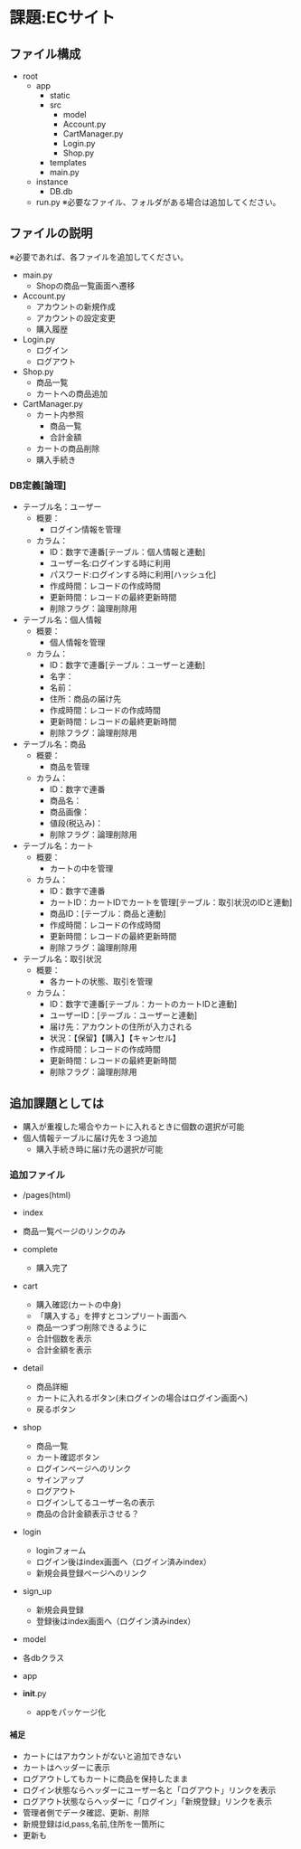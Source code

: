 # 課題:ECサイト

## ファイル構成

- root
  - app
    - static
    - src
      - model
      - Account.py
      - CartManager.py
      - Login.py
      - Shop.py
    - templates
    - main.py
  - instance
    - DB.db
  - run.py
※必要なファイル、フォルダがある場合は追加してください。

## ファイルの説明

※必要であれば、各ファイルを追加してください。

- main.py
  - Shopの商品一覧画面へ遷移
- Account.py
  - アカウントの新規作成
  - アカウントの設定変更
  - 購入履歴
- Login.py
  - ログイン
  - ログアウト
- Shop.py
  - 商品一覧
  - カートへの商品追加
- CartManager.py
  - カート内参照
    - 商品一覧
    - 合計金額
  - カートの商品削除
  - 購入手続き

### DB定義[論理]

- テーブル名：ユーザー
  - 概要：
    - ログイン情報を管理
  - カラム：
    - ID：数字で連番[テーブル：個人情報と連動]
    - ユーザー名:ログインする時に利用
    - パスワード:ログインする時に利用[ハッシュ化]
    - 作成時間：レコードの作成時間
    - 更新時間：レコードの最終更新時間
    - 削除フラグ：論理削除用
- テーブル名：個人情報
  - 概要：
    - 個人情報を管理
  - カラム：
    - ID：数字で連番[テーブル：ユーザーと連動]
    - 名字：
    - 名前：
    - 住所：商品の届け先
    - 作成時間：レコードの作成時間
    - 更新時間：レコードの最終更新時間
    - 削除フラグ：論理削除用
- テーブル名：商品
  - 概要：
    - 商品を管理
  - カラム：
    - ID：数字で連番
    - 商品名：
    - 商品画像：
    - 値段(税込み)：
    - 削除フラグ：論理削除用
- テーブル名：カート
  - 概要：
    - カートの中を管理
  - カラム：
    - ID：数字で連番
    - カートID：カートIDでカートを管理[テーブル：取引状況のIDと連動]
    - 商品ID：[テーブル：商品と連動]
    - 作成時間：レコードの作成時間
    - 更新時間：レコードの最終更新時間
    - 削除フラグ：論理削除用
- テーブル名：取引状況
  - 概要：
    - 各カートの状態、取引を管理
  - カラム：
    - ID：数字で連番[テーブル：カートのカートIDと連動]
    - ユーザーID：[テーブル：ユーザーと連動]
    - 届け先：アカウントの住所が入力される
    - 状況：【保留】【購入】【キャンセル】
    - 作成時間：レコードの作成時間
    - 更新時間：レコードの最終更新時間
    - 削除フラグ：論理削除用

## 追加課題としては

- 購入が重複した場合やカートに入れるときに個数の選択が可能
- 個人情報テーブルに届け先を３つ追加
  - 購入手続き時に届け先の選択が可能

### 追加ファイル

- /pages(html)
- index
- 商品一覧ページのリンクのみ
- complete
  - 購入完了
- cart
  - 購入確認(カートの中身)
  - 「購入する」を押すとコンプリート画面へ
  - 商品一つずつ削除できるように
  - 合計個数を表示
  - 合計金額を表示
- detail
  - 商品詳細
  - カートに入れるボタン(未ログインの場合はログイン画面へ)
  - 戻るボタン
- shop
  - 商品一覧
  - カート確認ボタン
  - ログインページへのリンク
  - サインアップ
  - ログアウト
  - ログインしてるユーザー名の表示
  - 商品の合計金額表示させる？
- login
  - loginフォーム
  - ログイン後はindex画面へ（ログイン済みindex）
  - 新規会員登録ページへのリンク
- sign_up
  - 新規会員登録
  - 登録後はindex画面へ（ログイン済みindex）


- model
- 各dbクラス

- app
- __init__.py
  - appをパッケージ化

#### 補足

- カートにはアカウントがないと追加できない
- カートはヘッダーに表示
- ログアウトしてもカートに商品を保持したまま
- ログイン状態ならヘッダーにユーザー名と「ログアウト」リンクを表示
- ログアウト状態ならヘッダーに「ログイン」「新規登録」リンクを表示
- 管理者側でデータ確認、更新、削除
- 新規登録はid,pass,名前,住所を一箇所に
- 更新も
